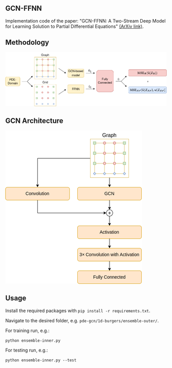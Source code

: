 ## GCN-FFNN
Implementation code of the paper: "GCN-FFNN: A Two-Stream Deep Model for Learning Solution to Partial Differential Equations" [(ArXiv link)](https://arxiv.org/abs/2106.14742).


## Methodology
![pde-gcn](images/methodology.png)
<br />

## GCN Architecture
![pde-gcn <](images/architecture.png)
<br />

## Usage
Install the required packages with `pip install -r requirements.txt`.

Navigate to the desired folder, e.g. `pde-gcn/1d-burgers/ensemble-outer/`.

For training run, e.g.:
```
python ensemble-inner.py
```
For testing run, e.g.:
```
python ensemble-inner.py --test
```


<!-- 
## Citation 
```
```
-->
